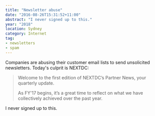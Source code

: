 ```yaml
---
title: "Newsletter abuse"
date: "2016-08-26T15:31:52+11:00"
abstract: "I never signed up to this."
year: "2018"
location: Sydney
category: Internet
tag:
- newsletters
- spam
---
```

Companies are abusing their customer email lists to send unsolicited newsletters. Today's culprit is NEXTDC:

> Welcome to the first edition of NEXTDC’s Partner News, your quarterly update.
>
> As FY'17 begins, it’s a great time to reflect on what we have collectively achieved over the past year.

I never signed up to this.

